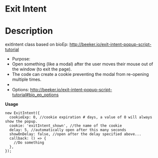 # Exit Intent

# Description
exitIntent class based on bioEp: http://beeker.io/exit-intent-popup-script-tutorial
 * Purpose:
 *  Open something (like a modal) after the user moves their mouse out of the window (to exit the page).
 *  The code can create a cookie preventing the modal from re-opening multiple times.
 *
 * Options: http://beeker.io/exit-intent-popup-script-tutorial#bio_ep_options

**Usage**
```
new ExitIntent({
  cookieExp: 0, //cookie expiration # days, a value of 0 will always show the popup.
  cookie: 'exitIntent_shown', //the name of the cookie
  delay: 5, //automatically open after this many seconds
  showOnDelay: false, //open after the delay specified above...
  callback: () => {
    //Do something
  },
});
```



